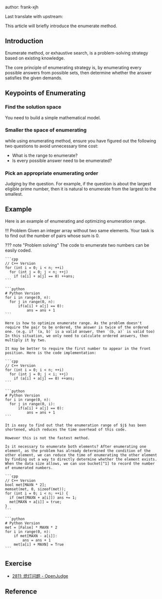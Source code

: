 author: frank-xjh

Last translate with upstream: []()

This article will briefly introduce the enumerate method.

## Introduction

<!---
似乎没人管这个叫Enumerate
稍微查找了下资料，更适合叫Brute-force search或Exhaustive search(也就是暴力搜索)
所以枚举法的Enumerate似乎不等于「枚举」
-->

Enumerate method, or exhaustive search, is a problem-solving strategy based on existing knowledge.

The core principle of enumerating strategy is, by enumerating every possible answers from possible sets, then determine whether the answer satisfies the given demands.

## Keypoints of Enumerating

### Find the solution space 

You need to build a simple mathematical model. 

### Smaller the space of enumerating

while using enumerating method, ensure you have figured out the following two questions to avoid unnecessary time cost: 

- What is the range to enumerate?
- Is every possible answer need to be enumerated?

### Pick an appropriate enumerating order

Judging by the question. For example, if the question is about the largest eligible prime number, then it is natural to enumerate from the largest to the smallest.

## Example

Here is an example of enumerating and optimizing enumeration range. 

!!! Problem
    Given an integer array without two same elements. Your task is to find out the number of pairs whose sum is $0$.

??? note "Problem solving"
    The code to enumerate two numbers can be easily coded.
    
    ```cpp
    // C++ Version
    for (int i = 0; i < n; ++i)
      for (int j = 0; j < n; ++j)
        if (a[i] + a[j] == 0) ++ans;
    ```
    
    ```python
    # Python Version
    for i in range(0, n):
      for j in range(0, n):
          if(a[i] + a[j] == 0):
              ans = ans + 1
    ```
    
    Here is how to optimize enumerate range. As the problem doesn't require the pair to be ordered, the answer is twice of the ordered one. (e.g. if `(a, b)` is a valid answer, then `(b, a)` is valid too) In this situation, we only need to calculate ordered answers, then multiply it by two. 
    
    It may be better to require the first number to appear in the front position. Here is the code implementation:
    
    ```cpp
    // C++ Version
    for (int i = 0; i < n; ++i)
      for (int j = 0; j < i; ++j)
        if (a[i] + a[j] == 0) ++ans;
    ```
    
    ```python
    # Python Version
    for i in range(0, n):
      for j in range(0, i):
          if(a[i] + a[j] == 0):
              ans = ans + 1
    ```
    
    It is easy to find out that the enumeration range of $j$ has been shortened, which reduces the time overhead of this code.
    
    However this is not the fastest method.
    
    Is it necessary to enumerate both elements? After enumerating one element, as the problem has already determined the condition of the other element, we can reduce the time of enumerating the other element by finding out a way to directly determine whether the element exists. When the data size allows, we can use bucket[^1] to record the number of enumerated numbers.
    
    ```cpp
    // C++ Version
    bool met[MAXN * 2];
    memset(met, 0, sizeof(met));
    for (int i = 0; i < n; ++i) {
      if (met[MAXN + a[i]]) ans += 1;
      met[MAXN + a[i]] = true;
    }
    ```
    
    ```python
    # Python Version
    met = [False] * MAXN * 2
    for i in range(0, n):
        if met[MAXN - a[i]]:
            ans = ans + 1
        met[a[i] + MAXN] = True
    ```

## Exercise

- [2811: 熄灯问题 - OpenJudge](http://bailian.openjudge.cn/practice/2811/)

## Reference

[^1]: An explanation of bucket: https://stackoverflow.com/questions/42399355/what-is-a-bucket-or-double-bucket-data-structure
